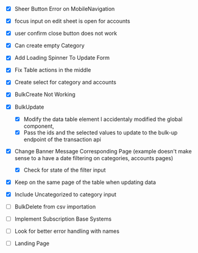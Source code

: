 - [x] Sheer Button Error on MobileNavigation
- [x] focus input on edit sheet is open for accounts
- [x] user confirm close button does not work
- [x] Can create empty Category
- [x] Add Loading Spinner To Update Form
- [x] Fix Table actions in the middle
- [x] Create select for category and accounts
- [x] BulkCreate Not Working

- [x] BulkUpdate

  - [x] Modify the data table element I accidentaly modified the global component,
  - [x] Pass the ids and the selected values to update to the bulk-up endpoint of the transaction api

- [x] Change Banner Message Corresponding Page (example doesn't make sense to a have a date filtering on categories, accounts pages)
  - [x] Check for state of the filter input
- [x] Keep on the same page of the table when updating data
- [x] Include Uncategorized to category input
- [ ] BulkDelete from csv importation
- [ ] Implement Subscription Base Systems

- [ ] Look for better error handling with names
- [ ] Landing Page
